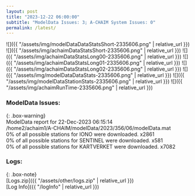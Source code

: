 ```yaml
---
layout: post
title: "2023-12-22 06:00:00"
subtitle: "ModelData Issues: 3; A-CHAIM System Issues: 0"
permalink: /latest/
---
```


![]({{ "/assets/img/modelDataDataStatsShort-2335606.png" | relative_url }})
![]({{ "/assets/img/achaimDataStatsShort-2335606.png" | relative_url }})
![]({{ "/assets/img/achaimDataStatsLong00-2335606.png" | relative_url }})
![]({{ "/assets/img/achaimDataStatsLong01-2335606.png" | relative_url }})
![]({{ "/assets/img/achaimDataStatsLong02-2335606.png" | relative_url }})
![]({{ "/assets/img/modelDataDataStats-2335606.png" | relative_url }})
![]({{ "/assets/img/modelDataStationStats-2335606.png" | relative_url }})
![]({{ "/assets/img/achaimRunTime-2335606.png" | relative_url }})


### ModelData Issues:  
  
{: .box-warning}  
 ModelData report for 22-Dec-2023 06:15:14   
 /home2/achaim1/A-CHAIM/modelData/2023/356/06/modelData.mat   
 0% of all possible stations for IONO were downloaded. x2861   
 0% of all possible stations for SENTINEL were downloaded. x581   
 0% of all possible stations for KARTVERKET were downloaded. x7082   
  


### Logs:  
  
{: .box-note}  
[Logs.zip]({{ "/assets/other/logs.zip" | relative_url }})  
[Log Info]({{ "/logInfo" | relative_url }})  
